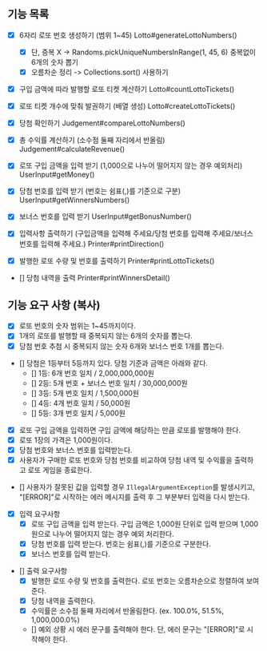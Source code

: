 ## 기능 목록
- [X] 6자리 로또 번호 생성하기 (범위 1~45)                                                     Lotto#generateLottoNumbers()
    - [X] 단, 증복 X  -> Randoms.pickUniqueNumbersInRange(1, 45, 6) 중복없이 6개의 숫자 뽑기                                                                     
    - [X] 오름차순 정리 -> Collections.sort() 사용하기                                                                   
- [X] 구입 금액에 따라 발행할 로또 티켓 계산하기                                                   Lotto#countLottoTickets()
- [X] 로또 티켓 개수에 맞춰 발권하기 (배열 생성)                                                   Lotto#createLottoTickets()

- [X] 당첨 확인하기                                                                         Judgement#compareLottoNumbers()
- [X] 총 수익률 계산하기 (소수점 둘째 자리에서 반올림)                                              Judgement#calculateRevenue()

- [X] 로또 구입 금액을 입력 받기 (1,000으로 나누어 떨어지지 않는 경우 예외처리)                          UserInput#getMoney()
- [X] 당첨 번호를 입력 받기 (번호는 쉼표(,)를 기준으로 구분)                                         UserInput#getWinnersNumbers()
- [X] 보너스 번호를 입력 받기                                                                  UserInput#getBonusNumber()

- [X] 입력사항 출력하기 (구입금액을 입력해 주세요/당첨 번호를 입력해 주세요/보너스 번호를 입력해 주세요.)        Printer#printDirection()
- [X] 발행한 로또 수량 및 번호를 출력하기                                                         Printer#printLottoTickets()
- [] 당첨 내역을 출력                                                                        Printer#printWinnersDetail()











## 기능 요구 사항 (복사)
- [X] 로또 번호의 숫자 범위는 1~45까지이다.
- [X] 1개의 로또를 발행할 때 중복되지 않는 6개의 숫자를 뽑는다.
- [X] 당첨 번호 추첨 시 중복되지 않는 숫자 6개와 보너스 번호 1개를 뽑는다.
- [] 당첨은 1등부터 5등까지 있다. 당첨 기준과 금액은 아래와 같다.
    - [] 1등: 6개 번호 일치 / 2,000,000,000원
    - [] 2등: 5개 번호 + 보너스 번호 일치 / 30,000,000원
    - [] 3등: 5개 번호 일치 / 1,500,000원
    - [] 4등: 4개 번호 일치 / 50,000원
    - [] 5등: 3개 번호 일치 / 5,000원
      
- [X] 로또 구입 금액을 입력하면 구입 금액에 해당하는 만큼 로또를 발행해야 한다.
- [X] 로또 1장의 가격은 1,000원이다.
- [X] 당첨 번호와 보너스 번호를 입력받는다.
- [X] 사용자가 구매한 로또 번호와 당첨 번호를 비교하여 당첨 내역 및 수익률을 출력하고 로또 게임을 종료한다.
- [] 사용자가 잘못된 값을 입력할 경우 `IllegalArgumentException`를 발생시키고, "[ERROR]"로 시작하는 에러 메시지를 출력 후 그 부분부터 입력을 다시 받는다.

- [X] 입력 요구사항
    - [X] 로또 구입 금액을 입력 받는다. 구입 금액은 1,000원 단위로 입력 받으며 1,000원으로 나누어 떨어지지 않는 경우 예외 처리한다.
    - [X] 당첨 번호를 입력 받는다. 번호는 쉼표(,)를 기준으로 구분한다.
    - [X] 보너스 번호를 입력 받는다.

- [] 출력 요구사항
    - [X] 발행한 로또 수량 및 번호를 출력한다. 로또 번호는 오름차순으로 정렬하여 보여준다.
    - [X] 당첨 내역을 출력한다.
    - [X] 수익률은 소수점 둘째 자리에서 반올림한다. (ex. 100.0%, 51.5%, 1,000,000.0%)
    - [] 예외 상황 시 에러 문구를 출력해야 한다. 단, 에러 문구는 "[ERROR]"로 시작해야 한다.   
